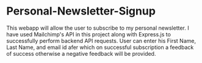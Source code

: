 # Personal-Newsletter-Signup
This webapp will allow the user to subscribe to my personal newsletter. I have used Mailchimp's API in this project along with Express.js to successfully perform backend API requests. User can enter his First Name, Last Name, and email id afer which on successful subscription a feedback of success otherwise a negative feedback will be provided.
